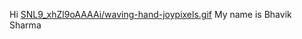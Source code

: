 Hi [SNL9_xhZl9oAAAAi/waving-hand-joypixels.gif](https://media.tenor.com/SNL9_xhZl9oAAAAi/waving-hand-joypixels.gif) My name is Bhavik Sharma
